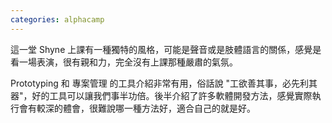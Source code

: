 ```yaml
---
categories: alphacamp
---
```


這一堂 Shyne 上課有一種獨特的風格，可能是聲音或是肢體語言的關係，感覺是看一場表演，很有親和力，完全沒有上課那種嚴肅的氣氛。

Prototyping 和 專案管理 的工具介紹非常有用，俗話說 "工欲善其事，必先利其器"，好的工具可以讓我們事半功倍。後半介紹了許多軟體開發方法，感覺實際執行會有較深的體會，很難說哪一種方法好，適合自己的就是好。
